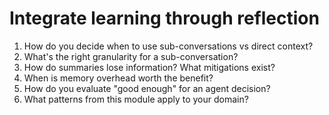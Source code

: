 # Integrate learning through reflection

1. How do you decide when to use sub-conversations vs direct context?
2. What's the right granularity for a sub-conversation?
3. How do summaries lose information? What mitigations exist?
4. When is memory overhead worth the benefit?
5. How do you evaluate "good enough" for an agent decision?
6. What patterns from this module apply to your domain?
